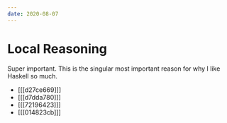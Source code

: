 ```yaml
---
date: 2020-08-07
---
```


# Local Reasoning

Super important.
This is the singular most important reason for why I like Haskell so much.

- [[[d27ce669]]]
- [[[d7dda780]]]
- [[[72196423]]]
- [[[014823cb]]]
